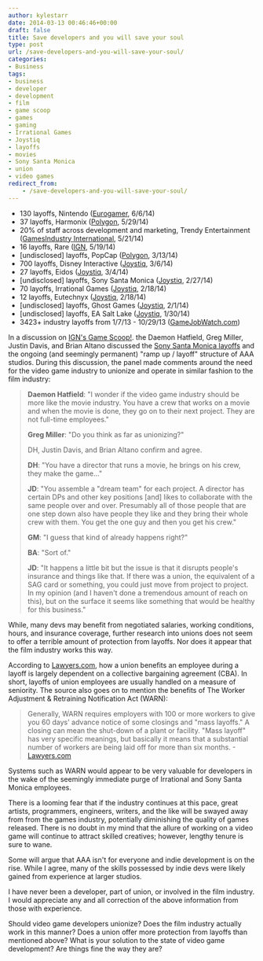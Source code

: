 ```yaml
---
author: kylestarr
date: 2014-03-13 00:46:46+00:00
draft: false
title: Save developers and you will save your soul
type: post
url: /save-developers-and-you-will-save-your-soul/
categories:
- Business
tags:
- business
- developer
- development
- film
- game scoop
- games
- gaming
- Irrational Games
- Joystiq
- layoffs
- movies
- Sony Santa Monica
- union
- video games
redirect_from:
	- /save-developers-and-you-will-save-your-soul/
---
```


- 130 layoffs, Nintendo ([Eurogamer](http://www.eurogamer.net/articles/2014-06-06-nintendo-europe-closing-grossostheim-headquarters-130-jobs-lost), 6/6/14)
- 37 layoffs, Harmonix ([Polygon](http://www.polygon.com/2014/5/29/5761388/harmonix-layoffs-new-ceo-chief-creative-officer), 5/29/14)
- 20% of staff across development and marketing, Trendy Entertainment ([GamesIndustry International](http://www.gamesindustry.biz/articles/2014-05-21-dungeon-defenders-studio-lays-off-20-percent), 5/21/14)
- 16 layoffs, Rare ([IGN](http://www.ign.com/articles/2014/05/19/layoffs-hit-rare-following-kinect-changes-and-poor-sales), 5/19/14)
- [undisclosed] layoffs, PopCap ([Polygon](http://www.polygon.com/2014/3/13/5505554/popcap-undergoing-layoffs), 3/13/14)
- 700 layoffs, Disney Interactive ([Joystiq](http://www.joystiq.com/2014/03/06/disney-interactive-lays-off-700-plans-to-scale-back-annual-game/), 3/6/14)
- 27 layoffs, Eidos ([Joystiq](http://www.joystiq.com/2014/03/04/thief-developer-eidos-montreal-lays-off-27-employees/), 3/4/14)
- [undisclosed] layoffs, Sony Santa Monica ([Joystiq](http://www.joystiq.com/2014/02/25/god-of-war-studio-sony-santa-monica-hit-with-layoffs/), 2/27/14)
- 70 layoffs, Irrational Games ([Joystiq](http://www.joystiq.com/2014/03/01/irrational-games-career-day-attended-by-57-studios/), 2/18/14)
- 12 layoffs, Eutechnyx ([Joystiq](http://www.joystiq.com/2014/02/18/nascar-14-developer-lays-off-12-cites-restructuring/), 2/18/14)
- [undisclosed] layoffs, Ghost Games ([Joystiq](http://www.joystiq.com/2014/02/01/report-ghost-games-suffers-layoffs-need-for-speed-game-put-on/), 2/1/14)
- [undisclosed] layoffs, EA Salt Lake ([Joystiq](http://www.joystiq.com/2014/01/30/layoffs-hit-multiple-teams-at-ea-salt-lake-studio-refocusing-on/), 1/30/14)
- 3423+ industry layoffs from 1/7/13 - 10/29/13 ([GameJobWatch.com](http://gamejobwatch.com/))

In a discussion on [IGN's Game Scoop!](https://itunes.apple.com/us/podcast/game-scoop!-episode-295/id276268226?i=274279266&mt=2). the Daemon Hatfield, Greg Miller, Justin Davis, and Brian Altano discussed the [Sony Santa Monica layoffs](http://www.polygon.com/2014/2/25/5447306/sony-santa-monica-layoffs) and the ongoing (and seemingly permanent) "ramp up / layoff" structure of AAA studios. During this discussion, the panel made comments around the need for the video game industry to unionize and operate in similar fashion to the film industry:

> **Daemon Hatfield**: "I wonder if the video game industry should be more like the movie industry. You have a crew that works on a movie and when the movie is done, they go on to their next project. They are not full-time employees."
> 
> **Greg Miller**: "Do you think as far as unionizing?"
>
> DH, Justin Davis, and Brian Altano confirm and agree.
> 
> **DH**: "You have a director that runs a movie, he brings on his crew, they make the game..."
> 
> **JD**: "You assemble a "dream team" for each project. A director has certain DPs and other key positions [and] likes to collaborate with the same people over and over. Presumably all of those people that are one step down also have people they like and they bring their whole crew with them. You get the one guy and then you get his crew."
> 
> **GM**: "I guess that kind of already happens right?"
> 
> **BA**: "Sort of."
> 
> **JD**: "It happens a little bit but the issue is that it disrupts people's insurance and things like that. If there was a union, the equivalent of a SAG card or something, you could just move from project to project. In my opinion (and I haven't done a tremendous amount of reach on this), but on the surface it seems like something that would be healthy for this business."

While, many devs may benefit from negotiated salaries, working conditions, hours, and insurance coverage, further research into unions does not seem to offer a terrible amount of protection from layoffs. Nor does it appear that the film industry works this way.

According to [Lawyers.com](http://labor-employment-law.lawyers.com/employment-contracts/can-your-union-save-you-from-a-layoff.html), how a union benefits an employee during a layoff is largely dependent on a collective bargaining agreement (CBA). In short, layoffs of union employees are usually handled on a measure of seniority. The source also goes on to mention the benefits of The Worker Adjustment & Retraining Notification Act (WARN):

> Generally, WARN requires employers with 100 or more workers to give you 60 days' advance notice of some closings and "mass layoffs." A closing can mean the shut-down of a plant or facility. "Mass layoff" has very specific meanings, but basically it means that a substantial number of workers are being laid off for more than six months. -[Lawyers.com](http://labor-employment-law.lawyers.com/employment-contracts/can-your-union-save-you-from-a-layoff.html)

Systems such as WARN would appear to be very valuable for developers in the wake of the seemingly immediate purge of Irrational and Sony Santa Monica employees.

There is a looming fear that if the industry continues at this pace, great artists, programmers, engineers, writers, and the like will be swayed away from from the games industry, potentially diminishing the quality of games released. There is no doubt in my mind that the allure of working on a video game will continue to attract skilled creatives; however, lengthy tenure is sure to wane.

Some will argue that AAA isn't for everyone and indie development is on the rise. While I agree, many of the skills possessed by indie devs were likely gained from experience at larger studios.

I have never been a developer, part of union, or involved in the film industry. I would appreciate any and all correction of the above information from those with experience.

Should video game developers unionize? Does the film industry actually work in this manner? Does a union offer more protection from layoffs than mentioned above? What is your solution to the state of video game development? Are things fine the way they are?